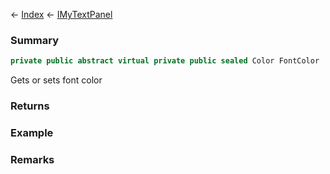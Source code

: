 ← [Index](Api-Index) ← [IMyTextPanel](Sandbox.ModAPI.Ingame.IMyTextPanel)

### Summary

```csharp
private public abstract virtual private public sealed Color FontColor
```

Gets or sets font color

### Returns

### Example

### Remarks

